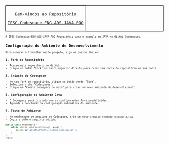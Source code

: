<div style="font-family: monospace; font-size: 8px;">
  <table align="center" border="1" cellpadding="5" cellspacing="0" style="border-collapse: collapse; border: 1px solid black;">
    <tr>
      <td style="border: 1px solid black; padding: 5px;">
        <p style="text-align: center;">Bem-vindos ao Repositório</p>
        <p style="text-align: center;"><a href="https://rmayormartins.github.io/" target="_blank">IFSC-Codespace-ENG-ADS-JAVA-POO</a></p>
      </td>
    </tr>
  </table>
</div>

<div style="font-family: monospace; font-size: 8px;">
  # IFSC-Codespace-ENG-ADS-JAVA-POO
  Repositório para o exemplo em JAVA no GitHub Codespaces.

  ## Configuração do Ambiente de Desenvolvimento
  Para começar a trabalhar neste projeto, siga os passos abaixo:

  ### 1. Fork do Repositório
  - Acesse este repositório no GitHub.
  - Clique no botão "Fork" no canto superior direito para criar uma cópia do repositório em sua conta.

  ### 2. Criação do Codespace
  - No seu fork do repositório, clique no botão verde "Code".
  - Selecione a aba "Codespaces".
  - Clique em "Create codespace on main" para criar um novo ambiente de desenvolvimento.

  ### 3. Configuração do Ambiente Java
  - O Codespace será iniciado com as configurações Java predefinidas.
  - Aguarde a conclusão da configuração automática do ambiente.

  ### 4. Teste do Ambiente
  - No explorador de arquivos do Codespace, crie um novo arquivo chamado `HelloWorld.java`.
  - Copie e cole o seguinte código:

  ```java
  public class HelloWorld {
      public static void main(String[] args) {
          System.out.println("Hello, GitHub Codespaces!");
      }
  }
</div>
